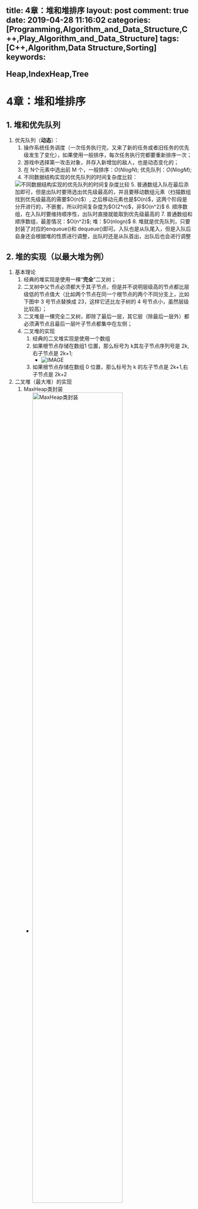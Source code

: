 title: 4章：堆和堆排序
layout: post
comment: true
date: 2019-04-28 11:16:02
categories: [Programming,Algorithm_and_Data_Structure,C++,Play_Algorithm_and_Data_Structure]
tags: [C++,Algorithm,Data Structure,Sorting]
keywords: <div class="note info"><p>Heap,IndexHeap,Tree</p></div>
---


# 4章：堆和堆排序
## 1. 堆和优先队列
1. 优先队列（**动态**）：
    1. 操作系统任务调度（一次任务执行完，又来了新的任务或者旧任务的优先级发生了变化），如果使用一般排序，每次任务执行完都要重新排序一次；
    2. 游戏中选择第一攻击对象，并存入新增加的敌人，也是动态变化的；
    3. 在 N个元素中选出前 M 个，一般排序：$O(NlogN)$; 优先队列：$O(NlogM)$;<!-- more -->
    4. 不同数据结构实现的优先队列的时间复杂度比较：
    <img src="resources/5A77954373556D1946D82E9202A886B9.jpg" alt="不同数据结构实现的优先队列的时间复杂度比较">
    5. 普通数组入队在最后添加即可，但是出队时要筛选出优先级最高的，并且要移动数组元素（扫描数组找到优先级最高的需要$O(n)$）, 之后移动元素也是$O(n)$，这两个阶段是分开进行的，不嵌套，所以时间复杂度为$O(2*n)$，非$O(n^2)$
    6. 顺序数组，在入队时要维持顺序性，出队时直接就能取到优先级最高的
    7. 普通数组和顺序数组，最差情况：$O(n^2)$; 堆：$O(nlogn)$
    8. 堆就是优先队列，只要封装了对应的enqueue()和 dequeue()即可。入队也是从队尾入，但是入队后自身还会根据堆的性质进行调整，出队时还是从队首出，出队后也会进行调整

## 2. 堆的实现（以最大堆为例）

1. 基本理论
    1. 经典的堆实现是使用一棵“**完全**”二叉树；
    2. 二叉树中父节点必须都大于其子节点，但是并不说明层级高的节点都比层级低的节点值大（比如两个节点在同一个根节点的两个不同分支上，比如下图中 3 号节点替换成 23，这样它还比左子树的 4 号节点小，虽然层级比较高）；
    3. 二叉堆是一棵完全二叉树，即除了最后一层，其它层（除最后一层外）都必须满节点且最后一层叶子节点都集中在左侧； 
    4. 二叉堆的实现
        1. 经典的二叉堆实现是使用一个数组
        2. 如果根节点存储在数组1 位置，那么标号为 k其左子节点序列号是 2k,右子节点是 2k+1;
            * ![IMAGE](resources/6878F84F389D2973BB135352EA587534.jpg)
        3. 如果根节点存储在数组 0 位置，那么标号为 k 的左子节点是 2k+1,右子节点是 2k+2
2. 二叉堆（最大堆）的实现
    1.  MaxHeap类封装
        * <img src="resources/0DF63BFDB026FE9C7CD63B2AEBABD8E7.jpg" width="75%" height="75%" align="middle" alt="MaxHeap类封装">
    2. Shift Up 上浮操作，这里加入 52 这个新节点，比起父节点大，所以不满足最大堆性质，需要上浮；
        * ![IMAGE](resources/75229F40F9F22DB5AF646BBB4F66D400.jpg) 
        * ![IMAGE](resources/D820C8BC46F077DC983DD24A417C9043.jpg)
        * ![IMAGE](resources/AD845A74AFAC09E8FB200D700B77FE52.jpg)
        * 此时 52 已经比起父节点小了，就不需要上浮了
    3. ShiftDown 下沉操作，这里删除根节点
        * 删除根节点 62
            * ![IMAGE](resources/9B3BFE4E512A9996FDAE1DBCF810A626.jpg)
        * 取出右下叶子节点替换删除节点
            * ![IMAGE](resources/A391509E7DBBC1209E1DC31C3BE25112.jpg)
        * 设置 count，因为 16 节点已经替换上去，不再是叶子节点了，所以要防止再次访问到
            * ![IMAGE](resources/2AEB5F7343B39DA8631E4AC2D7FD6F8F.jpg)
        * 将替换节点 16 与左右孩子中较大的进行交换
            * ![IMAGE](resources/EC2FBB69CF578CE1CF8BEF0A51A013DC.jpg)
        * 直到 16 比其左右子节点都大为止
            * ![IMAGE](resources/15300D53443E9AE3985189D9BE5FA41B.jpg)
    4.  insert(): 添加时要进行容量检查，看是否有空间还能容纳新元素，所以可以设置一个 capacity 变量；添加后要进行 Shift Up 操作--添加的元素总在数组最后一位，即 count 计数所在位置，从这里开始执行上浮操作；
        * <img src="resources/9E2C77898D96CE63B3AC187E4B28C9C1.jpg" width="50%" height="50%" align="middle" alt="insert()">
    5.  shiftUp();算法复杂度$O(logn)$
        * <img src="resources/05A0FCFD71B45961C7E5A08695452FB2.jpg" width="75%" height="75%" align="middle" alt="shiftUp()">
    6.  删除元素
        * <img src="resources/56A172F210FE7D6B366B7078EEF8FA32.jpg" width="65%" height="65%" align="middle" alt="删除元素">
    7.  ShiftDown;算法复杂度$O(logn)$
        * 首先判断这个替换节点（删除一个节点后从叶子上取出的那个节点）存在，即 2*k <= count，这里只判断左孩子存在即可（对一个完全二叉树，如果有子节点，左孩子肯定存在），此时说明有下沉的可能；然后再判断右孩子是否存在，如果存在，那么判断左右孩子哪个比较大，取出大的与根节点比较，如果根节点小于它，那么进行交换；否则，说明根节点比左右孩子都大，不用下沉；
        * ![IMAGE](resources/07E32A0423EF06E09F36D46F142A4201.jpg)
        * 潜在优化，可以先循环找到最终与谁进行交换，不用每次都交换；
## 3. 基础堆排序和 Heapify
1. 堆排序
    1. 复杂度 O(nlogn)
    2. 依次从堆中取出，对于最大堆，每次取出的都是最大的，存入数组，就是有序的了；这里每次取出最大的，就相当于从堆中删除一个元素，按照上面提到的删除操作，要找到替换节点并 shiftDown操作（该操作参见上面内容）；
        * ![IMAGE](resources/C22EA5B0A00663782BAC04A66ACCA5F8.jpg)
    
2. Heapify
    1. 原理(这里仍然从索引 1 开始存放节点，用数组存放完全二叉树)
        1. 叶子节点可以看做最大堆或者最小堆
            * ![IMAGE](resources/083D9A6874720686873A30FF575DB8C1.jpg)
        2. 见上图，**这个无序完全二叉树中第一个非叶子节点的序号是最后一个叶子节点 / 2** （$10/2 = 5$）
        3. 接下来以这个非叶子节点开始进行heapify,使其满足最大堆的性质（根节点比子节点大），即在该节点上执行 shiftDown 即可（heapify 中只需要 shiftDown，因为会逐层下沉直到树根节点为止） -- 下面前两幅图说明了从最后一个非叶子节点开始 shiftDown,后三幅图说明了最后一个非叶子节点（树根节点）的下沉过程；
            * ![IMAGE](resources/9E07B7464D24CE7FC1030198DB384770.jpg)
            * ![IMAGE](resources/0DB1D3783DA0B93042FFD7C8D77B2BB0.jpg)
            * ![IMAGE](resources/81F72E3D53BF8BDD1B728AD665202327.jpg)
            * ![IMAGE](resources/E5AE4C53417CAC815712A929CD94D5C6.jpg)
            * ![IMAGE](resources/68E7DB98FC0ABAE0C49BD22C9643AD30.jpg)
            * ![IMAGE](resources/A8D980ABC00A472D778B2573CE267584.jpg)
    2. Heapify 实现
        * 这里 MaxHeap 实际上就是 Heapify,传入一个数组，将数组元素存入 data 数组中（因为完全二叉树是用数组表示的，堆是一个完全二叉树），并且因为二叉树索引一般从 1 开始，所以偏移 1 位进行赋值（从 0 赋值也可以，只不过一个根节点k的子节点的索引就要偏移2k+1和 2k+2了）；之后从最后一个非叶子节点（count/2）开始进行下沉操作；这样就把一个无序的堆整合成了最大堆；
        * ![IMAGE](resources/1124BB710010514452CAE487C9766468.jpg)
        * **堆排序可以理解为：1. 首先将无序元素存入堆（数组表示的完全二叉树），2. 然后执行 heapify 将其整合成一个最大堆（也可以是最小堆），3. 之后再从堆中依次取出最大值，并存入一个数组，就得到了有序的数组（heapify 后得到的只是一个堆，但还不是一个有序数组，还要将堆顶元素一个一个取出，每次取出再 hepify，最后才能得到一个有序数组）；**
3. 堆排序效率不如归并排序和快速排序，所以一般不使用堆排序，**堆更多的用于动态数据的维护**；但是对堆进行 heapify 还是比将元素一个一个插入堆中效率要高；
    * 将 n 个元素逐个插入空堆中，算法复杂度是O(nlogn)
    * heapify 的过程，时间复杂度为$O(n)$
        * 关于 heapify 的时间复杂度为什么是$O(n)$，从代码上看似乎是$O(n+nlogn)=O(nlogn)$才对；实际上不是这样的，注意这里只有一半的节点（完全二叉树，非叶子节点只占总节点的一半），并且每个节点 shiftDown 的次数也不同，最大是 logn次，即执行 logn 次交换；
        ![IMAGE](resources/DCB75571E90335E15B14BBBE03D8337E.jpg)
        * Now, take a look at the image, there are:
        > n/2^1 green nodes with height 0 (here 23/2 = 12)
        > n/2^2 red nodes with height 1 (here 23/4 = 6)
        > n/2^3 blue node with height 2 (here 23/8 = 3)
        > n/2^4 purple nodes with height 3 (here 23/16 = 2)
        > so there are n/2^(h+1) nodes for height h

        To find the time complexity lets count the amount of work done or max no of iterations performed by each node. now it can be noticed that each node can perform(atmost) iterations == height of the node.

        > green = n/2^1 * 0 (no iterations since no children)  
        red   = n/2^2 * 1 (*heapify* will perform atmost one swap for each red node)  
        blue  = n/2^3 * 2 (*heapify* will perform atmost two swaps for each blue node)  
        purple = n/4^3 * 3  
        so for any nodes with height h maximum work done is n/2^(h+1) * h

        Now total work done is:

        > (n/2^1 * 0) + (n/2^2 * 1)+ (n/2^3 * 2) + (n/2^4 * 3) +...+ (n/2^(h+1) * h)  
        > = n * ( 0 + 1/4 + 2/8 + 3/16 +...+ h/2^(h+1) ) 
        
        now for any value of h, the sequence：

        > ( 0 + 1/4 + 2/8 + 3/16 +...+ h/2^(h+1) ) 
        
        will never exceed 1,
        Thus the time complexity will never exceed O(n) for building heap.

    * 这里堆排序为data数组分配了空间，可以对这个进行优化，在原数组就实现堆排序；
4. 原地堆排序（优化的堆排序）
    1. 实际上一个数组就可以看成一个堆，只不过是无序的；
    2. 通过 heapify 可以将这个数组转换成最大堆；
    3. 对于得到的最大堆，每次数组中第一个元素肯定是堆顶元素，是最大值，将其与数组末尾元素交换，整个数组中的最大值就已经放到了数组末尾了（所以从小到大排序就用最大堆，从大到小排序就用最小堆）；
        1. ![IMAGE](resources/8FC35DF88B54EB5D4F9594C1550BA01C.jpg)
    4. 之后数组前 n-1个元素又变成了一个非最大堆，再次执行 heapify 操作转换成最大堆，之后再把数组第一个即堆顶元素取出与数组倒数第二个元素交换位置；
        1. ![IMAGE](resources/6CB02302DE6FD853F128BAB676A1B930.jpg)
        2. ![IMAGE](resources/C3520E921AFC9F91F829BF60CC84E251.jpg)
    5. 之后再对前 n-2个元素进行 heapify，最终得到的就是一个有序数组；
        1. ![IMAGE](resources/9B11C1655AAA7EAC058258160CDAC731.jpg) 
    6. 总结：
        1. 与之前的普通堆排序相比，省去了为从堆中依次取出最大值存入的目的数组而开辟的空间；
        2. 不管是普通堆排序还是优化了的原地堆排序，都要不断的执行 heapify 的过程；
        3. 此时需要对数组索引 0 存入第一个堆节点进行操作（<u>当然，还可以将传入的数组 arr 往 data 数组中赋值时，跳过索引 0，从 1 开始存放，这样就能按照从索引 1 开始执行堆中的操作了</u>），与上面熟悉的从 1 开始有所不同，首先子孩子节点索引有变化；其次最后一个非叶子节点求取方法有变化，变化参加下图：
            * ![IMAGE](resources/B21E1F33F1F5EEBFE229C6FA0ABE9D9F.jpg)
            * ![IMAGE](resources/A7E961A64A01E572F1542C938FB77312.jpg)
    7. 代码实现：
        1. 首先对从索引 0 开始的数组（无序堆）进行 heapify，然后交换堆顶和数组末尾元素；之后再次 heapify，再次取出堆顶元素和数组倒数第二个进行交换；这里实际上把 heapify 和元素交换放在了一起（参见上面 heapify 的过程,这里没复用上面的 heapify 函数是因为那个是从索引 1 开始操作的）；
            * ![IMAGE](resources/B03ADD3A55686E07371682711F409A5D.jpg)
        2. __shiftDown 操作(从数组索引 0 开始的堆）
            * ![IMAGE](resources/22B0B7B8DFAA491B074940DE7237DAAB.jpg)

5. 各种排序算法比较：
    ![IMAGE](resources/3E8E05B374736B07E1D223C93E254DBF.jpg)
    1. 空间复杂度：
        1. 插入排序在有序状态会变成成O(n)，只需要比较一次；快速排序在特殊情况下（有序状态时）会退化成 o(n^2);
        2. 后三种排序存在常数上的差异，快速排序比较占优，所以快速排序速度比较快，而其出现极端情况退化成O(n^2)的可能性很小；一般系统级别的排序都是快速排序实现的；对于有大量重复键值的可以采用三路快速排序；
    2. 原地排序：
        1. 归并排序必须开辟额外空间完成归并过程，如果对于空间比较敏感，归并排序不适合；
    3. 额外空间：
        1. 插入排序和原地堆排序只需要开辟一个空间用于元素交换过程，所以额外空间是 O(1)级别；
        2. <u>归并排序需要 O(n)的空间用于归并过程；归并是递归实现，有 logn 层，要开辟 logn 层栈空间，保存递归过程中的临时变量，所以空间需要的是：n+logn，而 n 远大于 logn，所以总体是O(n)</u>;
        3. <u>快速排序采用递归方式排序，有 logn层，需要logn层的栈空间，保存每次递归过程中的临时变量，供递归返回时使用</u>；
    4. 是否稳定排序
        1. 稳定定义：**相等元素**的相对位置没有变化
        2. 插入和归并排序是稳定的，快速排序和堆排序是不稳定的；
        3. 插入排序的稳定性：拿未排序的 3 与前面每个元素比较，判断后面元素**小于**前面元素时才插入前面，保证了**等于**时不会插入；
            1. ![IMAGE](resources/5C389544259A2128A309C068011B7B50.jpg) 
            2. ![IMAGE](resources/3FB011CE4FCDC8A2526682ACC03E6B44.jpg)
            3. ![IMAGE](resources/8905656C962C923C3C60F67C6A94B8A9.jpg)
        4. 归并排序的稳定性：在归并时，判断只要前面元素**小于等于**后面元素，就始终把前面元素放入归并后的数组中，保证了相等元素前面的始终在前；当然如果上面写成**小于**，就变成不稳定的了；
            1. ![IMAGE](resources/7A9B5A8742A78BB5AA223542CFD4199F.jpg)
            2. ![IMAGE](resources/524A122C9163C7E62E339941FF98038C.jpg)
        5. 所以归并排序和插入排序都是稳定的，当归并到规模比较小时改用插入排序，不会影响稳定性；
        6. 上面可知，快速排序和稳定排序的稳定性跟具体实现（那个元素大小判断）相关；
        7. 快速排序和堆排序的不稳定性：
            1. 快速排序要选定标定点（pivot），这个选择就可能会使原来排在后面的元素排在了前面；
            2. 堆排序在将整个数组组建成堆的过程也可能会破坏先后顺序；在每次取出最大元素，要用最后一个叶子节点替换，这时候也可能会破坏稳定性；
        8. 将快速排序修改成稳定排序：通过实现自定义比较函数来保证特定环境中的快速排序是稳定的，比如学生成绩，规定按照score排序，成绩相同则按照name排序（当然这里还可能会出现 name 也相同的情况，此时可能需要更进一步根据性别、身高等来进行排序，才能保证稳定性），<u>这实际上是通过这些限定条件将所有元素变成了不相等的元素了；如果这样限定后还是有相等的，那么快速排序还是不稳定，因为只要存在相等的，那么在piovt取到这种相等的元素时就可能会导致不稳定</u>。
            1. ![IMAGE](resources/DB6106E06D4D3BCA7901C9E610E5E5E6.jpg) 
        9. **系统级别对稳定性没有要求，使用快速排序；有要求，则使用归并排序；**
        10. 是否存在下面这样的排序算法呢？
            * ![IMAGE](resources/653E0004A7B8CE3DC661D7818BC84031.jpg) 

## 4. 索引堆（Index Heap）
1. 一般堆的局限
    ![IMAGE](resources/61D07201B19C2074FF667E9B58990F26.jpg)
    1. 堆是用数组表示的完全二叉树，在 heapify 成堆的过程中，要交换两个位置的元素，如果元素比较大（例如：10 万字字符串） ，耗费巨大；
    2. 堆组建好后，因为元素位置发生了变化，不方便索引到对应元素；比如，开始时数组索引是系统任务，对应的数组元素的值是任务优先级，当组建成堆后，对应索引就不再对应原来的优先级了；此时如果想把任务 6 的优先级提一下，就不太好操作；当然可以在存放的元素里保存其任务 id，但是每次也要遍历一下才能找到；
2. 索引堆
    ![IMAGE](resources/BB69558EDACFDA5BF526C2580857CD10.jpg)
    ![IMAGE](resources/FEB1EB04F287DCBAD0B0284435F24AD9.jpg)
    1. 由上面前后比较可知：data 未进行移动，发生改变的是 index;
    2. 对于组建好的堆可以这样解读：堆顶元素10 是index 10（非图中标注的 index，而是实际的数组下标 10） 所对应的值，即 62；
    3. 可以看到，实际的数组索引对应的元素值并没有改变；
    4. 如果想获取堆顶元素值，就找到图中标示 index 的行的第一个即 10，然后根据这个到数组中找对应的值为 62；如果想提升一下索引为 7 的任务的优先级，就直接找到数组下标为 7 的元素值 28，改变这个值即可；
    5. <u>**实际上索引堆就是把 index 数组当成了堆进行操作，操作的值是原数组的下标索引，而 data 只是一个仓库，存放元素真正的值，并通过数组下标获取，在shift 操作时进行大小比较时实际上不是 inedx 元素值的比较，而是通过 index 元素值找到原数组data 中对应的元素值进行比较，决定是否上浮或下沉的**</u>；在非索引堆中，则 data 才是要操作的堆；
3. 索引最大堆实现：
    1. 数据结构
        * ![IMAGE](resources/448AB46B5B1C623BAD44379676CF47E0.jpg)
    
    2. insert
        * 具体实现跟上面原理有个差异，上面讲索引堆原理时数组索引是从 1 开始的，而实际上外部用户一般认为数组索引是从 0 开始，所以传入参数时，可能用户会传入索引 0 存放元素 item，所以 insert 函数在实现时要考虑这一点，要么改成从 0 开始索引，要么在申请空间时，多申请一个空间容量，insert内部操作时把 i 先加上 1，再存放元素（实际上还是从索引 1 开始存放元素的）；本处实现采用后者方案；
        * 用户认为传入的索引应该从 0 开始，存入时，先把 i+1，再进行元素存放和索引存放；下面的实现可以把 count 和 i 那样，先自身加 1 ，再存入值；数组操作要注意不能越界；此外，因为 index 数组才是要操作的堆，所以插入时插入到 count 位置（在索引从 1 开始，用户传入索引从 0 开始时，是插入到 count+1 位置），而 item 直接存入对应索引 i 的 data 数组中即可；
            * ![IMAGE](resources/A6930DE8BD90BD867FC4ECE5A5893DBE.jpg)
        * shiftUp():这里在访问时要通过 index数组获取索引，进行交换时，实际上交换的是 index 数组值，但是比较大小是通过比较 data 数组中对应的值确定是否交换 index 数组索引的。
            * ![IMAGE](resources/4B064AEF3FEBE119DD69AF3F5FDBDB49.jpg) 
    3. 删除操作：extractMax, 把堆顶元素取出，堆取出最大元素要用最后一个叶子节点替换（类似于取出之后这个空间就不能再用了，所以把取出的值放入数组末尾，然后 count 减一，即再也不会访问到这个索引，那对应这个索引的 data 数组元素也就相当于不再访问了），然后对这个替换的新的根节点进行 shiftDown 操作；
        * ![IMAGE](resources/F9CC713AC2AACD4AD00BE40AF52AB9ED.jpg) 
        * shiftDown 操作，实际上都是在原来堆操作的基础上修改成对索引数组的操作；
            * ![IMAGE](resources/8D7AEE969A61132EF1D8807DECC4C26F.jpg)
    4. 获取最大堆堆顶索引：实际上用户可能更希望得到一个索引，通过这个索引就能到数组中获取对应元素；这里对于用户来说数组索引从 0 开始，而我们的代码实现是从索引 1 开始操作堆的，所以再返回索引值时要减一；
        * ![IMAGE](resources/726CD5BAA06618E041812581EEE334F6.jpg)
        * 而如果用户想获取元素值，就可以这样来做：因为用户传入的索引是从 0 开始，所以获取实际上元素时要加 1；
            * ![IMAGE](resources/BB247E8E7890C9C43AF010C1412A3123.jpg)
    5. 更新堆中某个索引对应的值
        * 这里把用户传入的索引 i（从 0 开始）对应的元素值更新为 newItem,首先索引加 1，更新元素值，然后因为更新后的值可能不符合最大堆性质，需要整理，可以使用 heapify 对整个堆进行整理，但是没有必要，可以直接对这个元素执行整理，先尝试 shiftUp 在尝试 shiftDown（插入时插入堆尾，所以只需 shiftUp,取出最大元素时是删除堆首，再 用堆尾元素替换，所以只需要执行 shiftDown,更新则是在中间，所以两者都要执行--<u>实际上并不是两者都执行，而是两者只执行一个，但是由于不知道插入的值到底应该执行哪个，所以两个都写上，其中必有一个条件不满足而不用执行的。为什么呢？对于一个元素，如果需要上浮，那么与它交换的元素肯定比下面的节点大，所以不用再下沉；同理，如果一个元素需要下沉，与它交换的元素肯定比上面的都小，那也不用再上浮</u>），既然要进行这个操作，而索引堆的这种操作都是对 index 数组元素进行的，所以要根据用户这个 i 找到 index数组中对应的值j，然后在 shiftUp 和 shiftDown，根据 i 找 j 就可以通过遍历 index 数组来实现了；
        * ![IMAGE](resources/74B1BFAA83A689DDF652F85EEA3AFEA2.jpg)
        * 这个函数的时间复杂度分析：for 循环是 o(n), 里面的上浮和下沉操作都是 O(logn)，整体上是 O(n+logn) = O(n); 外部用户如果要更新 n 个堆元素值，时间复杂度就是 O(n^2)；
    6. 更新堆中某个索引对应元素值的优化
        ![IMAGE](resources/7E78253E9322336538755414DAA1A9E5.jpg)
        1. 假设这是一个任务调度系统，如果用户想更新任务 3 所对应的优先级的大小，直接给原数组索引 3+1=4（因为用户索引从 0 开始，堆索引从 1 开始）位置赋值即可，更新后，可能不符合堆的性质，要进行整理，整理时要找对 shiftUp 和 shiftDown 的元素是哪个，这里实际更新的索引是 4，通过遍历找到 4 在 index 中的位置为 9，所以要对堆中序号为 9 的那个元素进行 shiftUp 和 shiftDown 操作；
        2. 通过 reverse 数组进行提速
            ![IMAGE](resources/A4703881CE031B9A5FE2343EA72E838B.jpg)
            1. 这里增加了一个 rev 数组，这个数组中存放的就是 index 数组中某个索引对应的真正的在 dtat 数组中的索引值（rev[i]表示索引 i 在index[堆]中的位置，举例：对于用户要更新的索引 3（在代码中为 3+1=4），更新 data[4]的值后，要对堆进行整理，整理时要通过查找 index 数组找到索引 4现在在原 data 数组的索引 9 处，此时才能决定对 9 处这个索引进行上浮和下沉操作；如果事先已经把 索引 4 对应原数组索引 9 这个存入 rev 数组了，那 O(1)时间内就可以取得，不用遍历 index 数组了；
            2. 具有如下性质：
                ![IMAGE](resources/3834406EF4E18CD779C1D8F6B35CA7D8.jpg)
            3. insert 操作，增加了 reverse数组的维护；
                ![IMAGE](resources/8C79FC53BECEC7AF71B3DD8D21CF3D4A.jpg)
            4. shiftUp 
                ![IMAGE](resources/6693E88165451F3AFCDD1950BE3A9F76.jpg)
            5. extractMax 操作，swap 操作后，实际上是把堆顶元素放到数组最后，然后对 count 减一，就是把它从堆中去除；维护 reverse 数组时，index[count]处置 0 即可；
                ![IMAGE](resources/3BEF3A8DC3C5710F9EBC31AD6C6088B2.jpg)
            6. extractMaxIndex
                ![IMAGE](resources/C2CEC7F7D13382946F529C2C2EE99046.jpg)
            7. shiftDown
                ![IMAGE](resources/1308D422A478FDC9BEC418406948E57B.jpg)
            8. change，此时就不需要遍历 index 数组找 j 了，直接从 reverse 数组中获取即可；
                ![IMAGE](resources/A3A2EC5FA7E43A4934348B08D8A403C8.jpg)
            9. 这里还会存在一个问题，用户传入的 i 有可能不在堆中，可以通过 reverse 数组判断 i 是否在堆中；因为在初始化和删除元素时，reverse 数组中对应元素都置为 0 了；
                ![IMAGE](resources/36527F2B443B6EE08933B15A31ADA8C3.jpg)

## 5. 堆后续
1. 可以使用堆实现优先队列，比如游戏中决定优先攻击哪个敌人；
2. 多路归并排序，这里要比较四个元素的大小关系，可以将这四个元素推入最小堆中，每次从堆中推出一个，然后从这个元素所属的数组中再推一个进入最小堆中；同理可以进行 d 路归并，这个 d越大，归并时层数越小，但是同一级需要比较的元素就比较多，这个效率具体哪个 d 值比较好，需要权衡；极端情况，如果数组有 n 个元素，做 n 路归并排序，每个子数组只有一个，那么归并排序就退化成了堆排序；
    ![IMAGE](resources/55F0D9BD7DC364C2BA04797AF1E79DBF.jpg)
3. d叉堆，同样层数少，但是每一层 shiftUp、shiftDown 时，需要比较的元素也多；
    ![IMAGE](resources/CABCAFFF5246A712C37A564049E629D9.jpg)
4. 最大最小队列，既能获取最大元素也能获取最小元素，可以在数据结构中既包含最大堆也包含最小堆来实现；
5. 一些细节优化和尝试，可以从下面三个角度进行
    ![IMAGE](resources/717696DEECF21CB5421B84E706285126.jpg)
6. 二项堆、斐波那契堆
7. 不管是堆还是归并、快速排序中的递归操作，实际上最终都可以归纳成树的概念；
